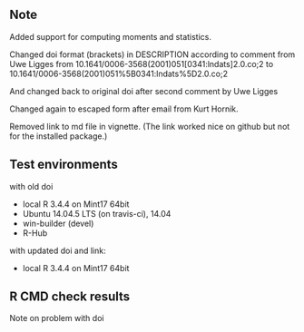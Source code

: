 ## Note
Added support for computing moments and statistics.

Changed doi format (brackets) in DESCRIPTION according to 
comment from Uwe Ligges from 
10.1641/0006-3568(2001)051[0341:lndats]2.0.co;2
to
10.1641/0006-3568(2001)051%5B0341:lndats%5D2.0.co;2

And changed back to original doi after second comment 
by Uwe Ligges

Changed again to escaped form after email from Kurt Hornik.

Removed link to md file in vignette. (The link worked nice on github but not
for the installed package.)

## Test environments
with old doi
* local R 3.4.4 on Mint17 64bit
* Ubuntu 14.04.5 LTS (on travis-ci), 14.04
* win-builder (devel)
* R-Hub

with updated doi and link:
* local R 3.4.4 on Mint17 64bit

## R CMD check results
Note on problem with doi

  